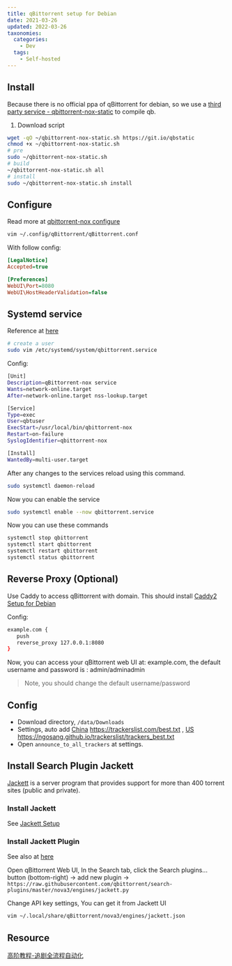 ```yaml
---
title: qBittorrent setup for Debian
date: 2021-03-26
updated: 2022-03-26
taxonomies:
  categories:
    - Dev
  tags:
    - Self-hosted
---
```


## Install

Because there is no official ppa of qBittorrent for debian, so we use a [third party service - qbittorrent-nox-static](https://github.com/userdocs/qbittorrent-nox-static) to compile qb.

1. Download script

```bash
wget -qO ~/qbittorrent-nox-static.sh https://git.io/qbstatic
chmod +x ~/qbittorrent-nox-static.sh
# pre
sudo ~/qbittorrent-nox-static.sh
# build
~/qbittorrent-nox-static.sh all
# install
sudo ~/qbittorrent-nox-static.sh install
```

## Configure

Read more at [qbittorrent-nox configure](https://userdocs.github.io/qbittorrent-nox-static/#/install-qbittorrent?id=configuring-qbittorrent)

```bash
vim ~/.config/qBittorrent/qBittorrent.conf
```

With follow config:

```ini
[LegalNotice]
Accepted=true

[Preferences]
WebUI\Port=8080
WebUI\HostHeaderValidation=false
```

## Systemd service

Reference at [here](https://userdocs.github.io/qbittorrent-nox-static/#/systemd)

```bash
# create a user
sudo vim /etc/systemd/system/qbittorrent.service
```

Config:

```bash
[Unit]
Description=qBittorrent-nox service
Wants=network-online.target
After=network-online.target nss-lookup.target

[Service]
Type=exec
User=qbtuser
ExecStart=/usr/local/bin/qbittorrent-nox
Restart=on-failure
SyslogIdentifier=qbittorrent-nox

[Install]
WantedBy=multi-user.target
```

After any changes to the services reload using this command.

```bash
sudo systemctl daemon-reload
```

Now you can enable the service

```bash
sudo systemctl enable --now qbittorrent.service
```

Now you can use these commands

```bash
systemctl stop qbittorrent
systemctl start qbittorrent
systemctl restart qbittorrent
systemctl status qbittorrent

```

## Reverse Proxy (Optional)

Use Caddy to access qBittorrent with domain. This should install [Caddy2 Setup for Debian](/content/blog/caddy2-setup-for-debian.en.md)

Config:

```bash
example.com {
   push
   reverse_proxy 127.0.0.1:8080
}

```

Now, you can access your qBittorrent web UI at: example.com, the default username and password is : admin/adminadmin

> Note, you should change the default username/password

## Config

- Download directory, `/data/Downloads`
- Settings, auto add [China](https://github.com/XIU2/TrackersListCollection) <https://trackerslist.com/best.txt> , [US](https://github.com/ngosang/trackerslist) <https://ngosang.github.io/trackerslist/trackers_best.txt>
- Open `announce_to_all_trackers` at settings.

## Install Search Plugin Jackett

[Jackett](https://github.com/Jackett/Jackett) is a server program that provides support for more than 400 torrent sites (public and private).

### Install Jackett

See [Jackett Setup](/content/blog/jackett-setup.md)

### Install Jackett Plugin

See also at [here](https://github.com/qbittorrent/search-plugins/wiki/How-to-configure-Jackett-plugin)

Open qBittorrent Web UI, In the Search tab, click the Search plugins... button (bottom-right) -> add new plugin -> `https://raw.githubusercontent.com/qbittorrent/search-plugins/master/nova3/engines/jackett.py`

Change API key settings, You can get it from Jackett UI

```bash
vim ~/.local/share/qBittorrent/nova3/engines/jackett.json
```

## Resource

[高阶教程-追剧全流程自动化](https://sleele.com/2020/03/16/高阶教程-追剧全流程自动化/)
